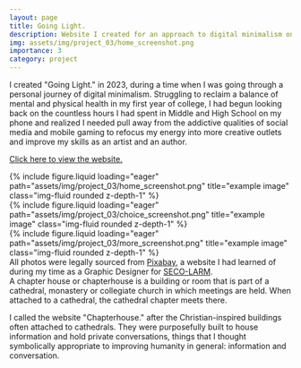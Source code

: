 ```yaml
---
layout: page
title: Going Light.
description: Website I created for an approach to digital minimalism on iPhone
img: assets/img/project_03/home_screenshot.png
importance: 3
category: project
---
```


I created "Going Light." in 2023, during a time when I was going through a personal journey of digital minimalism. Struggling to reclaim a balance of mental and physical health in my first year of college, I had begun looking back on the countless hours I had spent in Middle and High School on my phone and realized I needed pull away from the addictive qualities of social media and mobile gaming to refocus my energy into more creative outlets and improve my skills as an artist and an author.

<a href="https://cisc0-gif.github.io/Going-Light/index.html">Click here to view the website.</a>

<div class="row">
    <div class="col-sm mt-3 mt-md-0">
        {% include figure.liquid loading="eager" path="assets/img/project_03/home_screenshot.png" title="example image" class="img-fluid rounded z-depth-1" %}
    </div>
    <div class="col-sm mt-3 mt-md-0">
        {% include figure.liquid loading="eager" path="assets/img/project_03/choice_screenshot.png" title="example image" class="img-fluid rounded z-depth-1" %}
    </div>
    <div class="col-sm mt-3 mt-md-0">
        {% include figure.liquid loading="eager" path="assets/img/project_03/more_screenshot.png" title="example image" class="img-fluid rounded z-depth-1" %}
    </div>
</div>
<div class="caption">
    All photos were legally sourced from <a href="pixabay.com">Pixabay</a>, a website I had learned of during my time as a Graphic Designer for <a href="seco-larm.com">SECO-LARM</a>.
</div>
A chapter house or chapterhouse is a building or room that is part of a cathedral, monastery or collegiate church in which meetings are held. When attached to a cathedral, the cathedral chapter meets there.

I called the website "Chapterhouse." after the Christian-inspired buildings often attached to cathedrals. They were purposefully built to house information and hold private conversations, things that I thought symbolically appropriate to improving humanity in general: information and conversation.
